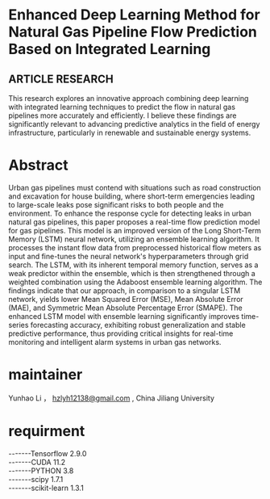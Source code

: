 # Enhanced Deep Learning Method for Natural Gas Pipeline Flow Prediction Based on Integrated Learning


## ARTICLE RESEARCH 
This research  explores an innovative approach combining deep learning with integrated learning techniques to predict the flow in natural gas pipelines more accurately and efficiently. I believe these findings are significantly relevant to advancing predictive analytics in the field of energy infrastructure, particularly in renewable and sustainable energy systems.

# Abstract
Urban gas pipelines must contend with situations such as road construction and excavation for house building, where short-term emergencies leading to large-scale leaks pose significant risks to both people and the environment. To enhance the response cycle for detecting leaks in urban natural gas pipelines, this paper proposes a real-time flow prediction model for gas pipelines. This model is an improved version of the Long Short-Term Memory (LSTM) neural network, utilizing an ensemble learning algorithm. It processes the instant flow data from preprocessed historical flow meters as input and fine-tunes the neural network's hyperparameters through grid search. The LSTM, with its inherent temporal memory function, serves as a weak predictor within the ensemble, which is then strengthened through a weighted combination using the Adaboost ensemble learning algorithm. The findings indicate that our approach, in comparison to a singular LSTM network, yields lower Mean Squared Error (MSE), Mean Absolute Error (MAE), and Symmetric Mean Absolute Percentage Error (SMAPE). The enhanced LSTM model with ensemble learning significantly improves time-series forecasting accuracy, exhibiting robust generalization and stable predictive performance, thus providing critical insights for real-time monitoring and intelligent alarm systems in urban gas networks.

# maintainer

Yunhao Li ， hzlyh12138@gmail.com , China Jiliang University  

# requirment

-------Tensorflow 2.9.0  <br>
-------CUDA 11.2  <br>
-------PYTHON 3.8  <br>
-------scipy 1.7.1  <br>
-------scikit-learn 1.3.1  <br>
